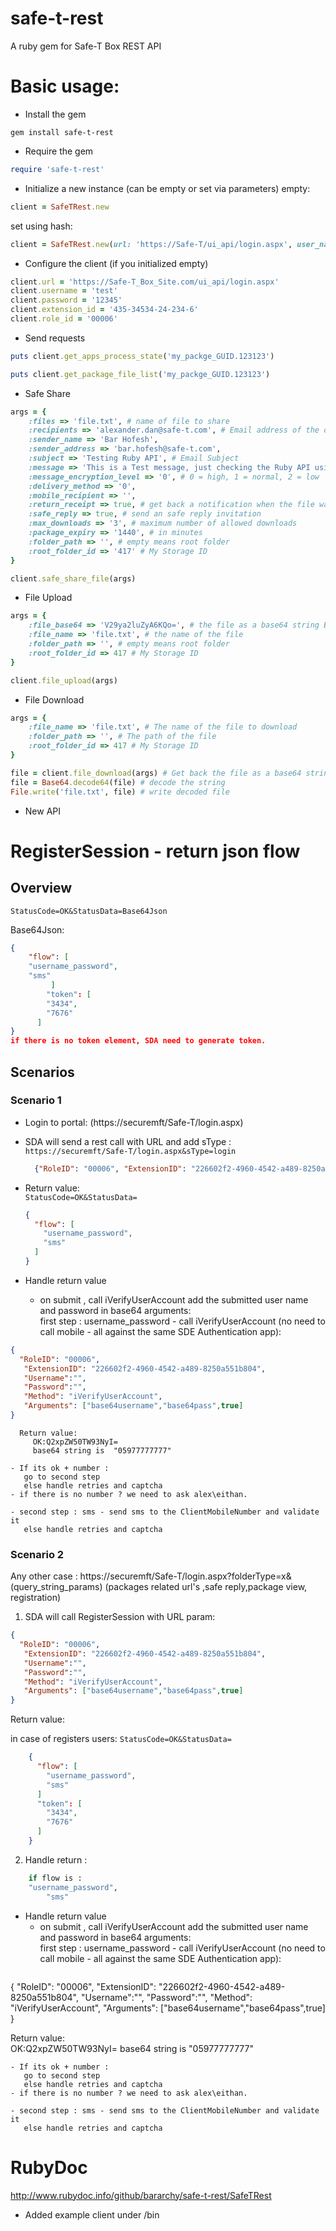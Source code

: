 # safe-t-rest
A ruby gem for Safe-T Box REST API

Basic usage:
================

* Install the gem
```
gem install safe-t-rest
```

* Require the gem
```ruby
require 'safe-t-rest'
```

* Initialize a new instance (can be empty or set via parameters)
empty:
```ruby
client = SafeTRest.new
```
set using hash:
```ruby
client = SafeTRest.new(url: 'https://Safe-T/ui_api/login.aspx', user_name: 'test', password: '123', extension_id: '1', role_id: '0')
```

* Configure the client (if you initialized empty)
```ruby
client.url = 'https://Safe-T_Box_Site.com/ui_api/login.aspx'
client.username = 'test'
client.password = '12345'
client.extension_id = '435-34534-24-234-6'
client.role_id = '00006'
```

* Send requests
```ruby
puts client.get_apps_process_state('my_packge_GUID.123123')

puts client.get_package_file_list('my_packge_GUID.123123')
```

* Safe Share
```ruby
args = {
	:files => 'file.txt', # name of file to share
	:recipients => 'alexander.dan@safe-t.com', # Email address of the one you want to share with
	:sender_name => 'Bar Hofesh', 
	:sender_address => 'bar.hofesh@safe-t.com',
	:subject => 'Testing Ruby API', # Email Subject
	:message => 'This is a Test message, just checking the Ruby API using REST', # Email body message
	:message_encryption_level => '0', # 0 = high, 1 = normal, 2 = low
	:delivery_method => '0',
	:mobile_recipient => '',
	:return_receipt => true, # get back a notification when the file was downloaded
	:safe_reply => true, # send an safe reply invitation
	:max_downloads => '3', # maximum number of allowed downloads
	:package_expiry => '1440', # in minutes
	:folder_path => '', # empty means root folder
	:root_folder_id => '417' # My Storage ID
}

client.safe_share_file(args)
```

* File Upload
```ruby
args = {
	:file_base64 => 'V29ya2luZyA6KQo=', # the file as a base64 string Base64.encode64(File.read(file))
	:file_name => 'file.txt', # the name of the file
	:folder_path => '', # empty means root folder
	:root_folder_id => 417 # My Storage ID
}

client.file_upload(args)
```

* File Download
```ruby
args = {
	:file_name => 'file.txt', # The name of the file to download
	:folder_path => '', # The path of the file
	:root_folder_id => 417 # My Storage ID
}

file = client.file_download(args) # Get back the file as a base64 string
file = Base64.decode64(file) # decode the string
File.write('file.txt', file) # write decoded file
```
* New API  
# RegisterSession - return json flow

## Overview  

```
StatusCode=OK&StatusData=Base64Json
```  
Base64Json:
```json
{
	"flow": [
	"username_password",
	"sms"
         ]
        "token": [
        "3434",
        "7676"
      ]
}
if there is no token element, SDA need to generate token.
```

## Scenarios  
 
### Scenario 1   

- Login to portal: (https://securemft/Safe-T/login.aspx)  
 - SDA will send a rest call with URL and add sType :     
    `https://securemft/Safe-T/login.aspx&sType=login`
    ```json
      {"RoleID": "00006", "ExtensionID": "226602f2-4960-4542-a489-8250a551b804", "Username":"", "Password":"", "Method": "RegisterSession","Arguments": ["https://securemft/Safe-T/login.aspx&sType=login"]}
    ```  

  - Return value:  
    `StatusCode=OK&StatusData=`  
    ```json
    {
      "flow": [
        "username_password",
        "sms"
      ]
    }
    ```  
- Handle return value    
    - on submit , call iVerifyUserAccount add the submitted user name and password in base64 arguments:   
      first step : username_password -  call iVerifyUserAccount (no need to call mobile - all against the same SDE Authentication app):

```json
{
  "RoleID": "00006",
   "ExtensionID": "226602f2-4960-4542-a489-8250a551b804",
   "Username":"",
   "Password":"",
   "Method": "iVerifyUserAccount",
   "Arguments": ["base64username","base64pass",true]
}
```  
	  Return value:  
         OK:Q2xpZW50TW93NyI=
         base64 string is  "05977777777"
        
    - If its ok + number :   
       go to second step 
       else handle retries and captcha  
    - if there is no number ? we need to ask alex\eithan.  
      
    - second step : sms - send sms to the ClientMobileNumber and validate it  
       else handle retries and captcha

### Scenario 2  
Any other case : https://securemft/Safe-T/login.aspx?folderType=x&(query_string_params) (packages related url's ,safe reply,package view, registration)

1.	SDA will call RegisterSession with URL param: 

```json
{
  "RoleID": "00006",
   "ExtensionID": "226602f2-4960-4542-a489-8250a551b804",
   "Username":"",
   "Password":"",
   "Method": "iVerifyUserAccount",
   "Arguments": ["base64username","base64pass",true]
}
``` 

Return value:

in case of registers users:
`StatusCode=OK&StatusData=`
```json
    {
      "flow": [
        "username_password",
        "sms"
      ]
      "token": [
        "3434",
        "7676"
      ]
    }
```

2. Handle return : 
```ruby
	if flow is :
	"username_password",
        "sms"
```  
- Handle return value    
    - on submit , call iVerifyUserAccount add the submitted user name and password in base64 arguments:   
      first step : username_password -  call iVerifyUserAccount (no need to call mobile - all against the same SDE Authentication app):
	```json
{
  "RoleID": "00006",
   "ExtensionID": "226602f2-4960-4542-a489-8250a551b804",
   "Username":"",
   "Password":"",
   "Method": "iVerifyUserAccount",
   "Arguments": ["base64username","base64pass",true]
}

 Return value:  
        OK:Q2xpZW50TW93NyI=
        base64 string is  "05977777777"

    - If its ok + number :   
       go to second step 
       else handle retries and captcha  
    - if there is no number ? we need to ask alex\eithan.  

    - second step : sms - send sms to the ClientMobileNumber and validate it  
       else handle retries and captcha

# RubyDoc
http://www.rubydoc.info/github/bararchy/safe-t-rest/SafeTRest

* Added example client under /bin
